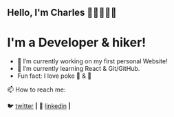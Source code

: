 ## Hello, I'm Charles ✌🏼👨🏻‍💻

# I'm a Developer & hiker!

- 🧰 I’m currently working on my first personal Website!
- 🌱 I’m currently learning React & Git/GitHub.
- Fun fact: I love poke 🌮 & 🍺

📫 How to reach me:

🐦 [twitter][twitter] **|** 
👔 [linkedin][linkedin] **|** 

[twitter]: https://twitter.com/ch4rle2
[linkedin]: https://www.linkedin.com/in/charles-oliveira-a5aa49207/
